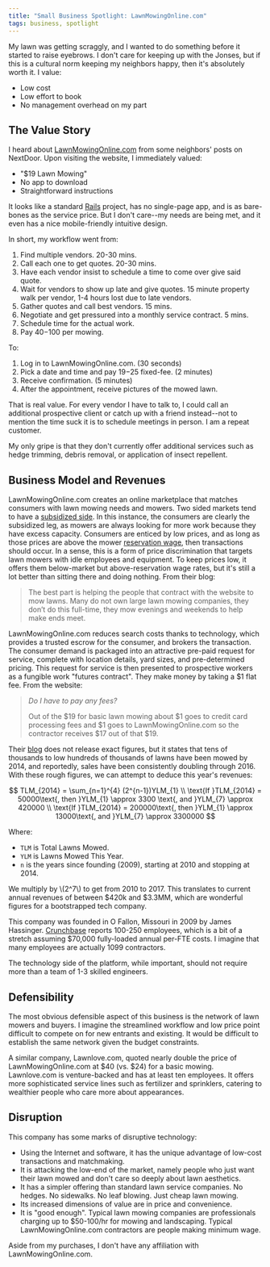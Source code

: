 ```yaml
---
title: "Small Business Spotlight: LawnMowingOnline.com"
tags: business, spotlight
---
```


My lawn was getting scraggly, and I wanted to do something before it started to
raise eyebrows. I don't care for keeping up with the Jonses, but if this is a
cultural norm keeping my neighbors happy, then it's absolutely worth it. I
value:

- Low cost
- Low effort to book
- No management overhead on my part

## The Value Story

I heard about [LawnMowingOnline.com](https://lawnmowingonline.com) from some
neighbors' posts on NextDoor.  Upon visiting the website, I immediately valued:

- "$19 Lawn Mowing"
- No app to download
- Straightforward instructions

It looks like a standard [Rails](http://rubyonrails.org/) project, has no
single-page app, and is as bare-bones as the service price. But I don't
care--my needs are being met, and it even has a nice mobile-friendly intuitive
design.

In short, my workflow went from:

1. Find multiple vendors. 20-30 mins.
2. Call each one to get quotes. 20-30 mins.
3. Have each vendor insist to schedule a time to come over give said quote.
4. Wait for vendors to show up late and give quotes. 15 minute property walk per vendor, 1-4 hours lost due to late vendors.
4. Gather quotes and call best vendors. 15 mins.
5. Negotiate and get pressured into a monthly service contract. 5 mins.
6. Schedule time for the actual work.
7. Pay $40-$100 per mowing.

To:

1. Log in to LawnMowingOnline.com. (30 seconds)
2. Pick a date and time and pay $19-$25 fixed-fee. (2 minutes)
3. Receive confirmation. (5 minutes)
4. After the appointment, receive pictures of the mowed lawn.

That is real value. For every vendor I have to talk to, I could call an
additional prospective client or catch up with a friend instead--not to mention
the time suck it is to schedule meetings in person. I am a repeat customer.

My only gripe is that they don't currently offer additional services such as
hedge trimming, debris removal, or application of insect repellent.

## Business Model and Revenues

LawnMowingOnline.com creates an online marketplace that matches consumers with
lawn mowing needs and mowers. Two sided markets tend to have a [subsidized
side](https://hbr.org/2006/10/strategies-for-two-sided-markets). In this
instance, the consumers are clearly the subsidized leg, as mowers are always
looking for more work because they have excess capacity. Consumers are enticed
by low prices, and as long as those prices are above the mower [reservation
wage](https://en.wikipedia.org/wiki/Reservation_wage), then transactions should
occur. In a sense, this is a form of price discrimination that targets lawn
mowers with idle employees and equipment. To keep prices low, it offers them
below-market but above-reservation wage rates, but it's still a lot better than
sitting there and doing nothing. From their blog:

> The best part is helping the people that contract with the website to mow
> lawns. Many do not own large lawn mowing companies, they don’t do this
> full-time, they mow evenings and weekends to help make ends meet.

LawnMowingOnline.com reduces search costs thanks to technology, which provides
a trusted escrow for the consumer, and brokers the transaction. The consumer
demand is packaged into an attractive pre-paid request for service, complete
with location details, yard sizes, and pre-determined pricing. This request for
service is then presented to prospective workers as a fungible work "futures
contract". They make money by taking a $1 flat fee. From the website:

> *Do I have to pay any fees?*
>
> Out of the $19 for basic lawn mowing about $1 goes to credit card processing
> fees and $1 goes to LawnMowingOnline.com so the contractor receives $17 out
> of that $19.

Their [blog](https://lawnmowingonline.wordpress.com/) does not release exact
figures, but it states that tens of thousands to low hundreds of thousands of
lawns have been mowed by 2014, and reportedly, sales have been consistently
doubling through 2016. With these rough figures, we can attempt to deduce this
year's revenues:

$$ TLM_{2014} = \sum_{n=1}^{4} (2^{n-1})YLM_{1} \\
   \text{If }TLM_{2014} = 50000\text{, then }YLM_{1} \approx 3300 \text{, and }YLM_{7} \approx 420000 \\
   \text{If }TLM_{2014} = 200000\text{, then }YLM_{1} \approx 13000\text{, and }YLM_{7} \approx 3300000
$$

Where:

- `TLM` is Total Lawns Mowed.
- `YLM` is Lawns Mowed This Year.
- `n` is the years since founding (2009), starting at 2010 and stopping at 2014.

We multiply by \\(2^7\\) to get from 2010 to 2017. This translates to current
annual revenues of between $420k and $3.3MM, which are wonderful figures for a
bootstrapped tech company.

This company was founded in O Fallon, Missouri in 2009 by James Hassinger.
[Crunchbase](https://www.crunchbase.com/organization/lawnmowingonline#/entity)
reports 100-250 employees, which is a bit of a stretch assuming $70,000
fully-loaded annual per-FTE costs. I imagine that many employees are actually
1099 contractors.

The technology side of the platform, while important, should not require more
than a team of 1-3 skilled engineers.

## Defensibility 

The most obvious defensible aspect of this business is the network of lawn
mowers and buyers. I imagine the streamlined workflow and low price point
difficult to compete on for new entrants and existing. It would be difficult to
establish the same network given the budget constraints.

A similar company, Lawnlove.com, quoted nearly double the price of
LawnMowingOnline.com at $40 (vs. $24) for a basic mowing. Lawnlove.com is
venture-backed and has at least ten employees. It offers more sophisticated
service lines such as fertilizer and sprinklers, catering to wealthier people
who care more about appearances.

## Disruption

This company has some marks of disruptive technology:

- Using the Internet and software, it has the unique advantage of low-cost
  transactions and matchmaking.
- It is attacking the low-end of the market, namely people who just want their
  lawn mowed and don't care so deeply about lawn aesthetics.
- It has a simpler offering than standard lawn service companies. No hedges. No
  sidewalks. No leaf blowing. Just cheap lawn mowing.
- Its increased dimensions of value are in price and convenience.
- It is "good enough". Typical lawn mowing companies are professionals charging
  up to $50-100/hr for mowing and landscaping. Typical LawnMowingOnline.com
  contractors are people making minimum wage.

Aside from my purchases, I don't have any affiliation with LawnMowingOnline.com.
